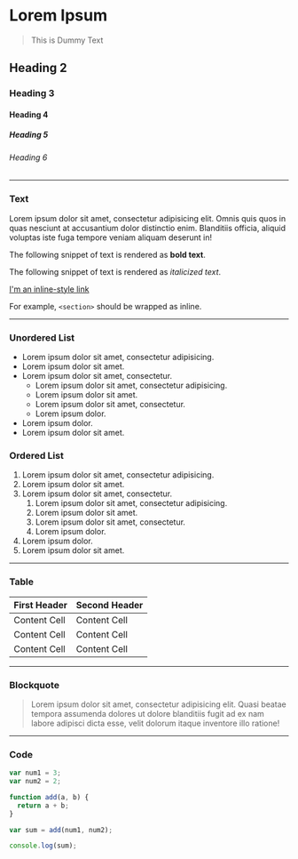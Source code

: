 # Lorem Ipsum
> This is Dummy Text

## Heading 2

### Heading 3

#### Heading 4

##### Heading 5

###### Heading 6

---

### Text

Lorem ipsum dolor sit amet, consectetur adipisicing elit. Omnis quis quos in quas nesciunt at accusantium dolor distinctio enim. Blanditiis officia, aliquid voluptas iste fuga tempore veniam aliquam deserunt in!

The following snippet of text is rendered as **bold text**.

The following snippet of text is rendered as *italicized text*.

[I'm an inline-style link](https://www.google.com)

For example, `<section>` should be wrapped as inline.

---

### Unordered List

* Lorem ipsum dolor sit amet, consectetur adipisicing.
* Lorem ipsum dolor sit amet.
* Lorem ipsum dolor sit amet, consectetur.
	* Lorem ipsum dolor sit amet, consectetur adipisicing.
	* Lorem ipsum dolor sit amet.
	* Lorem ipsum dolor sit amet, consectetur.
	* Lorem ipsum dolor.
* Lorem ipsum dolor.
* Lorem ipsum dolor sit amet.

### Ordered List

1. Lorem ipsum dolor sit amet, consectetur adipisicing.
1. Lorem ipsum dolor sit amet.
1. Lorem ipsum dolor sit amet, consectetur.
	1. Lorem ipsum dolor sit amet, consectetur adipisicing.
	1. Lorem ipsum dolor sit amet.
	1. Lorem ipsum dolor sit amet, consectetur.
	1. Lorem ipsum dolor.
1. Lorem ipsum dolor.
1. Lorem ipsum dolor sit amet.

---

### Table

First Header | Second Header
------------ | -------------
Content Cell | Content Cell
Content Cell | Content Cell
Content Cell | Content Cell

---

### Blockquote

> Lorem ipsum dolor sit amet, consectetur adipisicing elit. Quasi beatae tempora assumenda dolores ut dolore blanditiis fugit ad ex nam labore adipisci dicta esse, velit dolorum itaque inventore illo ratione!

---

### Code
```js
var num1 = 3;
var num2 = 2;

function add(a, b) {
  return a + b;
}

var sum = add(num1, num2);

console.log(sum);
```
